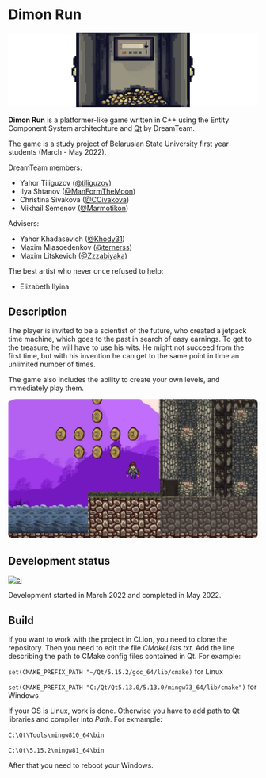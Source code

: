 # Dimon Run
![vault](resources/preview/vault.png)  

**Dimon Run** is a platformer-like game written in C++ using the Entity Component System architechture and [Qt](https://www.qt.io) by DreamTeam.

The game is a study project of Belarusian State University first year students (March - May 2022).

DreamTeam members:

* Yahor Tiliguzov ([@tiliguzov](https://github.com/tiliguzov))
* Ilya Shtanov ([@ManFormTheMoon](https://github.com/ManFormTheMoon))
* Christina Sivakova ([@CCivakova](https://github.com/CCivakova))
* Mikhail Semenov ([@Marmotikon](https://github.com/Marmotikon))

Advisers:

* Yahor Khadasevich ([@Khody31](https://github.com/Khody31))
* Maxim Miasoedenkov ([@ternerss](https://github.com/ternerss))
* Maxim Litskevich ([@Zzzabiyaka](https://github.com/Zzzabiyaka))

The best artist who never once refused to help:

* Elizabeth Ilyina

## Description

The player is invited to be a scientist of the future, who created a jetpack time machine, which goes to the past in search of easy earnings. To get to the treasure, he will have to use his wits. He might not succeed from the first time, but with his invention he can get to the same point in time an unlimited number of times.

The game also includes the ability to create your own levels, and immediately play them.

![gameplay](resources/preview/gameplay.png)

## Development status

[![ci](https://github.com/tiliguzov/DimonRun/actions/workflows/ci.yml/badge.svg?branch=main)](https://github.com/tiliguzov/DimonRun/actions/workflows/ci.yml)

Development started in March 2022 and completed in May 2022.

## Build

If you want to work with the project in CLion, you need to clone the repository. 
Then you need to edit the file *CMakeLists.txt*.
Add the line describing the path to CMake config files contained in Qt.
For example:

`set(CMAKE_PREFIX_PATH "~/Qt/5.15.2/gcc_64/lib/cmake)` for Linux 
 
`set(CMAKE_PREFIX_PATH "C:/Qt/Qt5.13.0/5.13.0/mingw73_64/lib/cmake")` for Windows

If your OS is Linux, work is done. Otherwise you have to add path to Qt libraries and compiler into *Path*.
For exmample:

`C:\Qt\Tools\mingw810_64\bin`

`C:\Qt\5.15.2\mingw81_64\bin`

After that you need to reboot your Windows.
